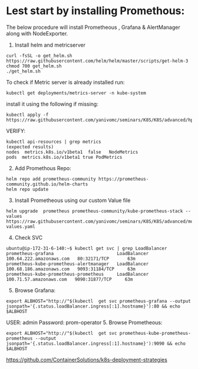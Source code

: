 # Lest start by installing Promethous:
The below procedure will install Prometheous , Grafana & AlertManager along with NodeExporter.



1. Install helm and metricserver
~~~
curl -fsSL -o get_helm.sh https://raw.githubusercontent.com/helm/helm/master/scripts/get-helm-3
chmod 700 get_helm.sh
./get_helm.sh
~~~
To check if Metric server is already installed run:
~~~
kubectl get deployments/metrics-server -n kube-system
~~~
install it using the following if missing:
~~~
kubectl apply -f https://raw.githubusercontent.com/yanivomc/seminars/K8S/K8S/advanced/hpa/metricserver/components.yaml
~~~
VERIFY:
~~~
kubectl api-resources | grep metrics
(expected results)
nodes  metrics.k8s.io/v1beta1  false   NodeMetrics
pods  metrics.k8s.io/v1beta1 true PodMetrics

~~~
2. Add Promethous Repo:
~~~
helm repo add prometheus-community https://prometheus-community.github.io/helm-charts
helm repo update
~~~
3. Install Prometheous using our custom Value file

~~~
helm upgrade  prometheus prometheus-community/kube-prometheus-stack --values https://raw.githubusercontent.com/yanivomc/seminars/K8S/K8S/advanced/monitoring/prometheus-values.yaml
~~~
4. Check SVC 
~~~
ubuntu@ip-172-31-6-140:~$ kubectl get svc | grep LoadBalancer
prometheus-grafana                        LoadBalancer   100.64.222.amazonaws.com   80:32171/TCP       63m
prometheus-kube-prometheus-alertmanager   LoadBalancer   100.68.186.amazonaws.com   9093:31184/TCP     63m
prometheus-kube-prometheus-prometheus     LoadBalancer   100.71.57.amazonaws.com   9090:31877/TCP     63m
~~~

5. Browse Grafana:
~~~
export ALBHOST="http://"$(kubectl  get svc prometheus-grafana --output jsonpath='{.status.loadBalancer.ingress[:1].hostname}'):80 && echo $ALBHOST
~~~
USER: admin Password: prom-operator
5. Browse Prometheous:
~~~
export ALBHOST="http://"$(kubectl  get svc prometheus-kube-prometheus-prometheus --output jsonpath='{.status.loadBalancer.ingress[:1].hostname}'):9090 && echo $ALBHOST
~~~




https://github.com/ContainerSolutions/k8s-deployment-strategies
